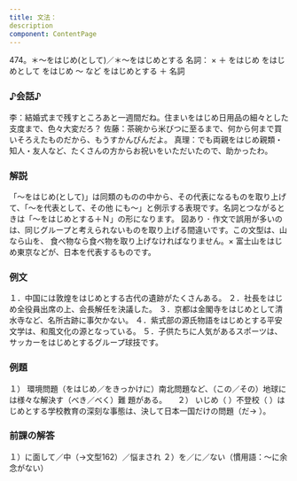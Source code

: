 ```yaml
---
title: 文法：
description
component: ContentPage
---
```



474。＊～をはじめ(として)／＊～をはじめとする
名詞： × ＋ をはじめ をはじめとして をはじめ ～ など
をはじめとする ＋ 名詞
### ♪会話♪
李：結婚式まで残すところあと一週間だね。住まいをはじめ日用品の細々とした支度まで、色々大変だろ？
佐藤：茶碗から米びつに至るまで、何から何まで買いそろえたものだから、もうすかんぴんだよ。 真理：でも両親をはじめ親類・知人・友人など、たくさんの方からお祝いをいただいたので、助かったわ。
### 解説
「～をはじめ(として)」は同類のものの中から、その代表になるものを取り上げて、「～を代表として、その他 にも～」と例示する表現です。名詞とつながるときは「～をはじめとする＋Ｎ」の形になります。
図あり ･ 作文で誤用が多いのは、同じグループと考えられないものを取り上げる間違いです。この文型は、山なら山を、
食べ物なら食べ物を取り上げなければなりません。× 富士山をはじめ東京などが、日本を代表するものです。
### 例文
１．中国には敦煌をはじめとする古代の遺跡がたくさんある。
２．社長をはじめ全役員出席の上、会長解任を決議した。
３．京都は金閣寺をはじめとして清水寺など、名所古跡に事欠かない。
４．紫式部の源氏物語をはじめとする平安文学は、和風文化の源となっている。
５．子供たちに人気があるスポーツは、サッカーをはじめとするグループ球技です。
### 例題
１） 環境問題（をはじめ／をきっかけに）南北問題など、（この／その）地球には様々な解決す（べき／べく）難
題がある。    
２） いじめ（ ）不登校（ ）はじめとする学校教育の深刻な事態は、決して日本一国だけの問題（だ→ ）。
### 前課の解答
１）に面して／中（→文型162）／悩まされ
２）を／に／ない（慣用語：～に余念がない）
